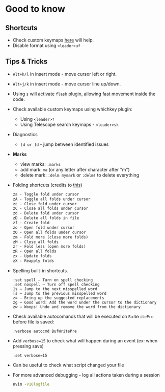 # Good to know

## Shortcuts

* Check custom keymaps [here](../lua/config/keymaps.lua) will help.
* Disable format using `<leader>uf`

## Tips & Tricks

* `Alt+h/l` in insert mode - move cursor left or right.
* `Alt+j/k` in insert mode - move cursor line up/down.

* Using `s` will activate `flash` plugin, allowing fast movement inside the code.

* Check available custom keymaps using whichkey plugin:
  * Using `<leader>?`
  * Using Telescope search keymaps - `<leader>sk`

* Diagnostics
  * `[d or ]d` - jump between identified issues

* **Marks**
  * view marks: `:marks`
  * add mark: `ma` (or any letter after character after "m")
  * delete mark: `:delm mymark` or `:delm!` to delete everything

* Folding shortcuts (credits to [this](https://itnext.io/better-kubernetes-yaml-editing-with-neo-vim-af7da9a1b150))

  ```txt
  za - Toggle fold under cursor
  zA - Toggle all folds under cursor
  zc - Close fold under cursor
  zC - Close all folds under cursor
  zd - Delete fold under cursor
  zD - Delete all folds in file
  zf - Create fold
  zo - Open fold under cursor
  zO - Open all folds under cursor
  zm - Fold more (close more folds)
  zM - Close all folds
  zr - Fold less (open more folds)
  zR - Open all folds
  zx - Update folds
  zX - Reapply folds
  ```

* Spelling built-in shortcuts.

  ```vim
  :set spell – Turn on spell checking
  :set nospell – Turn off spell checking
  ]s – Jump to the next misspelled word
  [s – Jump to the previous misspelled word
  z= – Bring up the suggested replacements
  zg – Good word: Add the word under the cursor to the dictionary
  zw – Woops! Undo and remove the word from the dictionary
  ```

* Check available autocomands that will be executed on `BufWritePre` before file is saved:

  ```vim
  :verbose autocmd BufWritePre
  ```

* Add `verbose=15` to check what will happen during an event (ex: when pressing save)

  ```vim
  :set verbose=15
  ```

* Can be useful to check what script changed your file
* For more advanced debugging - log all actions taken during a session

  ```sh
  nvim -V10logfile
  ```
